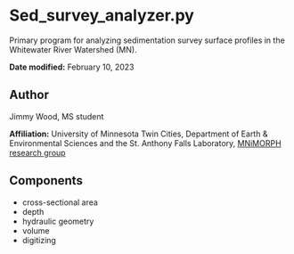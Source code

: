 # Sed_survey_analyzer.py
Primary program for analyzing sedimentation survey surface profiles in the Whitewater River Watershed (MN).

**Date modified:** February 10, 2023 

## Author
Jimmy Wood, MS student

**Affiliation:** University of Minnesota Twin Cities, Department of Earth & Environmental Sciences and the St. Anthony Falls Laboratory, [MNiMORPH research group](https://mnimorph.science)

## Components
- cross-sectional area
- depth
- hydraulic geometry
- volume
- digitizing
